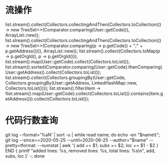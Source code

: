 # 流操作
list.stream().collect(Collectors.collectingAndThen(Collectors.toCollection(() -> new TreeSet<>(Comparator.comparing(User::getCode))), ArrayList::new));
list.stream().collect(Collectors.collectingAndThen(Collectors.toCollection(() -> new TreeSet<>(Comparator.comparing(p -> p.getCode() + ";" + p.getAddress()))), ArrayList::new));
list.stream().collect(Collectors.toMap(p -> p.getOrgId(), p -> p.getOrgId()));
list.stream().map(User::getCode).collect(Collectors.toList());
list.stream().sorted(Comparator.comparing(User::getCode).thenComparing(User::getAddress)).collect(Collectors.toList());
list.stream().collect(Collectors.groupingBy(User::getCode, Collectors.groupingBy(User::getAddress, LinkedHashMap::new, Collectors.toList())));
list.stream().filter(item -> !list.stream().map(User::getCode).collect(Collectors.toList()).contains(item.getAddress())).collect(Collectors.toList());

# 代码行数查询
git log --format='%aN' | sort -u | while read name; do echo -en "$name\t";  git log --since==2020-05-25 --until=2020-06-25  --author="$name" --pretty=tformat: --numstat | awk '{ add += $1; subs += $2; loc += $1 - $2 }
END { printf "added lines: %s, removed lines: %s, total lines: %s\n", add, subs, loc }' -; done
